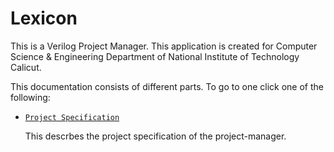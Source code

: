 # Lexicon

This is a Verilog Project Manager. This application is created for Computer Science & Engineering Department of National Institute of Technology Calicut.

This documentation consists of different parts. To go to one click one of the following:

- [`Project Specification`](Project/README.md)

    This descrbes the project specification of the project-manager.